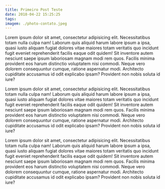 ```yaml
---
title: Primeiro Post Teste
date: 2018-04-22 15:25:25
tags:
imagem: ./photo-contato.jpeg
---
```


Lorem ipsum dolor sit amet, consectetur adipisicing elit. Necessitatibus totam nulla culpa nam! Laborum quis aliquid harum labore ipsum a ipsa, quasi iusto aliquam fugiat dolores vitae maiores totam veritatis quo incidunt fugit eveniet reprehenderit facilis eaque odit quidem! Sit inventore autem nesciunt saepe ipsum laboriosam magnam modi rem quos. Facilis minima provident eos harum distinctio voluptatem nisi commodi. Neque vero dolorem consequuntur cumque, ratione aspernatur modi. Architecto cupiditate accusamus id odit explicabo ipsam? Provident non nobis soluta id iure?

Lorem ipsum dolor sit amet, consectetur adipisicing elit. Necessitatibus totam nulla culpa nam! Laborum quis aliquid harum labore ipsum a ipsa, quasi iusto aliquam fugiat dolores vitae maiores totam veritatis quo incidunt fugit eveniet reprehenderit facilis eaque odit quidem! Sit inventore autem nesciunt saepe ipsum laboriosam magnam modi rem quos. Facilis minima provident eos harum distinctio voluptatem nisi commodi. Neque vero dolorem consequuntur cumque, ratione aspernatur modi. Architecto cupiditate accusamus id odit explicabo ipsam? Provident non nobis soluta id iure?

Lorem ipsum dolor sit amet, consectetur adipisicing elit. Necessitatibus totam nulla culpa nam! Laborum quis aliquid harum labore ipsum a ipsa, quasi iusto aliquam fugiat dolores vitae maiores totam veritatis quo incidunt fugit eveniet reprehenderit facilis eaque odit quidem! Sit inventore autem nesciunt saepe ipsum laboriosam magnam modi rem quos. Facilis minima provident eos harum distinctio voluptatem nisi commodi. Neque vero dolorem consequuntur cumque, ratione aspernatur modi. Architecto cupiditate accusamus id odit explicabo ipsam? Provident non nobis soluta id iure?